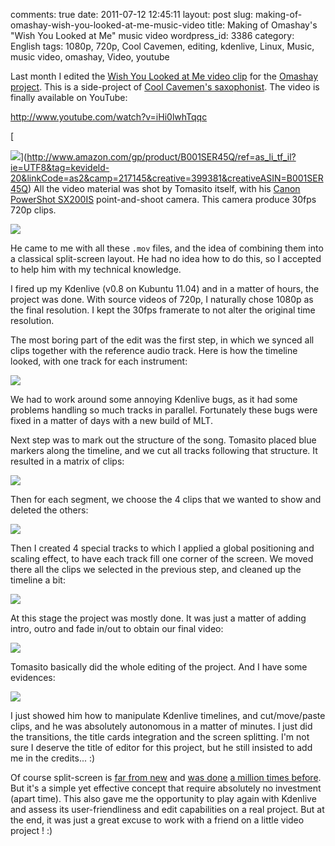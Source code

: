 comments: true
date: 2011-07-12 12:45:11
layout: post
slug: making-of-omashay-wish-you-looked-at-me-music-video
title: Making of Omashay's "Wish You Looked at Me" music video
wordpress_id: 3386
category: English
tags: 1080p, 720p, Cool Cavemen, editing, kdenlive, Linux, Music, music video, omashay, Video, youtube

Last month I edited the [Wish You Looked at Me video clip](http://omashay.com/wish-you-looked-at-me-video-clip/) for the [Omashay project](http://omashay.com). This is a side-project of [Cool Cavemen's saxophonist](http://coolcavemen.com/biography/tomasito/). The video is finally available on YouTube:

http://www.youtube.com/watch?v=iHi0lwhTqqc

[

![](http://ws.assoc-amazon.com/widgets/q?_encoding=UTF8&Format=_SL110_&ASIN=B001SER45Q&MarketPlace=US&ID=AsinImage&WS=1&tag=kevideld-20&ServiceVersion=20070822)](http://www.amazon.com/gp/product/B001SER45Q/ref=as_li_tf_il?ie=UTF8&tag=kevideld-20&linkCode=as2&camp=217145&creative=399381&creativeASIN=B001SER45Q) All the video material was shot by Tomasito itself, with his [Canon PowerShot SX200IS](http://www.amazon.com/gp/product/B001SER45Q/ref=as_li_tf_tl?ie=UTF8&tag=kevideld-20&linkCode=as2&camp=217145&creative=399381&creativeASIN=B001SER45Q) point-and-shoot camera. This camera produce 30fps 720p clips.

![](http://www.assoc-amazon.com/e/ir?t=kevideld-20&l=as2&o=1&a=B001SER45Q&camp=217145&creative=399381)

He came to me with all these `.mov` files, and the idea of combining them into a classical split-screen layout. He had no idea how to do this, so I accepted to help him with my technical knowledge.

I fired up my Kdenlive (v0.8 on Kubuntu 11.04) and in a matter of hours, the project was done. With source videos of 720p, I naturally chose 1080p as the final resolution. I kept the 30fps framerate to not alter the original time resolution.

The most boring part of the edit was the first step, in which we synced all clips together with the reference audio track. Here is how the timeline looked, with one track for each instrument:

![](http://kevin.deldycke.com/wp-content/uploads/2011/07/wish-you-looked-at-me-kdenlive-timeline-01.png)

We had to work around some annoying Kdenlive bugs, as it had some problems handling so much tracks in parallel. Fortunately these bugs were fixed in a matter of days with a new build of MLT.

Next step was to mark out the structure of the song. Tomasito placed blue markers along the timeline, and we cut all tracks following that structure. It resulted in a matrix of clips:

![](http://kevin.deldycke.com/wp-content/uploads/2011/07/wish-you-looked-at-me-kdenlive-timeline-02.png)

Then for each segment, we choose the 4 clips that we wanted to show and deleted the others:

![](http://kevin.deldycke.com/wp-content/uploads/2011/07/wish-you-looked-at-me-kdenlive-timeline-04.png)

Then I created 4 special tracks to which I applied a global positioning and scaling effect, to have each track fill one corner of the screen. We moved there all the clips we selected in the previous step, and cleaned up the timeline a bit:

![](http://kevin.deldycke.com/wp-content/uploads/2011/07/wish-you-looked-at-me-kdenlive-timeline-05.png)

At this stage the project was mostly done. It was just a matter of adding intro, outro and fade in/out to obtain our final video:

![](http://kevin.deldycke.com/wp-content/uploads/2011/07/wish-you-looked-at-me-kdenlive-timeline-06.png)

Tomasito basically did the whole editing of the project. And I have some evidences:

![](http://kevin.deldycke.com/wp-content/uploads/2011/07/tomasito-editing-session.jpg)

I just showed him how to manipulate Kdenlive timelines, and cut/move/paste clips, and he was absolutely autonomous in a matter of minutes. I just did the transitions, the title cards integration and the screen splitting. I'm not sure I deserve the title of editor for this project, but he still insisted to add me in the credits... :)

Of course split-screen is [far from new](http://monsterkidclassichorrorforum.yuku.com/reply/304973/Oldest-Split-Screen-effect#reply-304973) and [was done](http://www.youtube.com/watch?v=vsMIuuV05uc) [a million times before](http://en.wikipedia.org/wiki/Split_screen_(filmmaking)#List_of_notable_films_using_split_screen). But it's a simple yet effective concept that require absolutely no investment (apart time). This also gave me the opportunity to play again with Kdenlive and assess its user-friendliness and edit capabilities on a real project. But at the end, it was just a great excuse to work with a friend on a little video project ! :)
